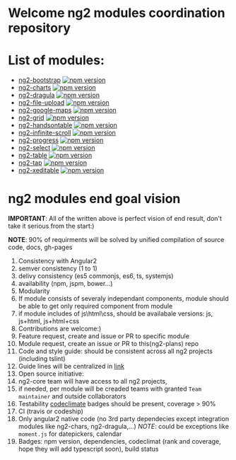 # Welcome ng2 modules coordination repository

# List of modules:
<!-- name, repo link, npm bange, demo link -->
<!-- should be sorted in alphabed order -->
- [ng2-bootstrap](https://github.com/valor-software/ng2-bootstrap) [![npm version](https://badge.fury.io/js/ng2-bootstrap.svg)](http://badge.fury.io/js/ng2-bootstrap)
- [ng2-charts](https://github.com/valor-software/ng2-charts) [![npm version](https://badge.fury.io/js/ng2-charts.svg)](http://badge.fury.io/js/ng2-charts)
- [ng2-dragula](https://github.com/valor-software/ng2-dragula) [![npm version](https://badge.fury.io/js/ng2-dragula.svg)](http://badge.fury.io/js/ng2-dragula)
- [ng2-file-upload](https://github.com/valor-software/ng2-file-upload) [![npm version](https://badge.fury.io/js/ng2-file-upload.svg)](http://badge.fury.io/js/ng2-file-upload)
- [ng2-google-maps](https://github.com/valor-software/ng2-google-maps) [![npm version](https://badge.fury.io/js/ng2-google-maps.svg)](http://badge.fury.io/js/ng2-google-maps)
- [ng2-grid](https://github.com/valor-software/ng2-grid) [![npm version](https://badge.fury.io/js/ng2-grid.svg)](http://badge.fury.io/js/ng2-grid)
- [ng2-handsontable](https://github.com/valor-software/ng2-handsontable) [![npm version](https://badge.fury.io/js/ng2-handsontable.svg)](http://badge.fury.io/js/ng2-handsontable)
- [ng2-infinite-scroll](https://github.com/valor-software/ng2-infinite-scroll) [![npm version](https://badge.fury.io/js/ng2-infinite-scroll.svg)](http://badge.fury.io/js/ng2-infinite-scroll)
- [ng2-progress](https://github.com/valor-software/ng2-progress) [![npm version](https://badge.fury.io/js/ng2-progress.svg)](http://badge.fury.io/js/ng2-progress)
- [ng2-select](https://github.com/valor-software/ng2-select) [![npm version](https://badge.fury.io/js/ng2-select.svg)](http://badge.fury.io/js/ng2-select)
- [ng2-table](https://github.com/valor-software/ng2-table) [![npm version](https://badge.fury.io/js/ng2-table.svg)](http://badge.fury.io/js/ng2-table)
- [ng2-tap](https://github.com/valor-software/ng2-tap) [![npm version](https://badge.fury.io/js/ng2-tap.svg)](http://badge.fury.io/js/ng2-tap)
- [ng2-xeditable](https://github.com/valor-software/ng2-xeditable) [![npm version](https://badge.fury.io/js/ng2-xeditable.svg)](http://badge.fury.io/js/ng2-xeditable)
 
# ng2 modules end goal vision

**IMPORTANT**: All of the written above is perfect vision of end result, don't take it serious from the start:)

**NOTE**: 90% of requirments will be solved by unified compilation of source code, docs, gh-pages

1. Consistency with Angular2
  1. semver consistency (1 to 1)
  2. delivy consistency (es5 commonjs, es6, ts, systemjs)
  3. availability (npm, jspm, bower...)
2. Modularity
  1. If module consists of severaly independant components, 
    module should be able to get only required component from module
  2. if module includes of js\html\css, should be availabale versions: js, js+html, js+html+css
3. Contributions are welcome:)
4. Feature request, create and issue or PR to specific module
5. Module request, create an issue or PR to this(ng2-plans) repo
6. Code and style guide: should be consistent across all ng2 projects (including tslint)
7. Guide lines will be centralized in [link](https://github.com/valor-software/valor-style-guides)
8. Open source initiative: 
  1. ng2-core team will have access to all ng2 projects, 
  2. if needed, per module will be creaded teams with granted `Team maintainer` and outside collaborators
9. Testability [codeclimate](https://codeclimate.com) badges should be present, coverage > 90%
10. CI (travis or codeship)
11. Only angular2 native code (no 3rd party dependecies except integration modules like ng2-chars, ng2-dragula,...)
  *NOTE*: could be exceptions like `moment.js` for datepickers, calendar
12. Badges: npm version, dependencies, codeclimat (rank and coverage, hope they will add typescript soon), build status



